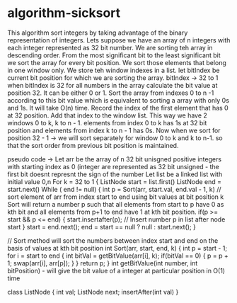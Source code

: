 # algorithm-sicksort
This algorithm sort integers by taking advantage of the binary representation of integers.
Lets suppose we have an array of n integers with each integer represented as 32 bit number.
We are sorting teh array in descending order.
From the most significant bit to the least significant bit we sort the array for every bit position.
We sort those elements that belong in one window only. We store teh window indexes in a list.
let bitIndex be current bit position for which we are sorting the array.
bitIndex -> 32 to 1
  when bitIndex is 32
  for all numbers in the array calculate the bit value at position 32. It can be either 0 or 1. Sort the array from indexes 0 to n -1
  according to this bit value which is equivalent to sorting a array with only 0s and 1s. It will take O(n) time.
  Record the index of the first element that has 0 at 32 position. Add that index to the window list. This way we have 2 windows 0 to k, k to n - 1.
  elements from index 0 to k has 1s at 32 bit position and elements from index k to n - 1 has 0s.
  Now when we sort for position 32 - 1 -> we will sort separately for window 0 to k and k to n-1. so that the sort order from previous bit position is maintained.

  pseudo code ->
Let arr be the array of n 32 bit unisgned positive integers with starting index as 0 (integer are represented as 32 bit unsigned - the first bit doesnt represnt the sign of the number
Let list be a linked list with initial value 0,n 
For k = 32 to 1 {
  ListNode start = list.first()
  ListNode end  = start.next()
  While ( end != null)
  {
     int p = Sort(arr, start.val, end.val - 1, k) // sort element of arr from index start to end using bit values at bit position k
      Sort will return a number p such that all elements from start to p have 0 as kth bit and all elements from p+1 to end have 1 at kth bit position.
    if(p >= start && p <= end) {
         start.insertafter(p); // Insert number p in list after node start
    }
     start = end.next();
     end = start == null ? null : start.next();
} 

// Sort method will sort the numbers between index start and end on the basis of values at kth bit position
int Sort(arr, start, end, k) {
  int p = start - 1;
  for i = start to end {
    int bitVal = getBitValue(arr[i], k);
    if(bitVal == 0) {
      p = p + 1;
      swap(arr[i], arr[p]);
    }
   }
    return p;
}
int getBitValue(int number, int bitPosition) - will give the bit value of a integer at particular position in O(1) time

class ListNode {
int val;
ListNode next;
insertAfter(int val) 
}
  
  
